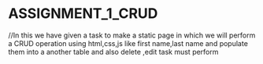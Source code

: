 # ASSIGNMENT_1_CRUD

//In this we have given a task to make a static page  in which we will perform a CRUD operation using html,css,js like first name,last name and populate them into a another  table  and also delete ,edit task must perform 
